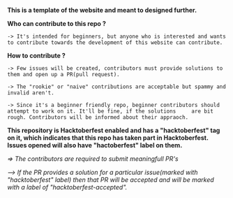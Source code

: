 **This is a template of the website and meant to designed further.**

**Who can contribute to this repo ?** 
    
    -> It's intended for beginners, but anyone who is interested and wants to contribute towards the development of this website can contribute.

**How to contribute ?**
    
    -> Few issues will be created, contributors must provide solutions to them and open up a PR(pull request).
    
    -> The "rookie" or "naive" contributions are acceptable but spammy and invalid aren't.
    
    -> Since it's a beginner friendly repo, beginner contributors should attempt to work on it. It'll be fine, if the solutions     are bit rough. Contributors will be informed about their appraoch.

**This repository is Hacktoberfest enabled and has a "hacktoberfest" tag on it, which indicates that this repo has taken part in Hacktoberfest.
Issues opened will also have "hactoberfest" label on them.**

_=> The contributors are required to submit meaningfull PR's_

_--> If the PR provides a solution for a particular issue(marked with "hacktoberfest" label) then that PR will be accepted and will be marked with a label of "hacktoberfest-accepted"._
